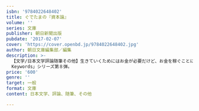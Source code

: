 ```yaml
---
isbn: '9784022648402'
title: ぐでたまの『資本論』
volume: ''
series: 文庫
publisher: 朝日新聞出版
pubdate: '2017-02-07'
cover: 'https://cover.openbd.jp/9784022648402.jpg'
author: 朝日文庫編集部／編集
description: >-
  【文学/日本文学評論随筆その他】生きていくためにはお金が必要だけど、お金を稼ぐことに縛られすぎると不自由になる。ぐでたまと一緒にマルクスの『資本論』をひもといて、お金、そして働くこととの上手なつきあいかたを考えよう。好評「Ichigo
  Keywords」シリーズ第８弾。
price: '600'
genre: ''
target: 一般
format: 文庫
content: 日本文学、評論、随筆、その他

---
```

